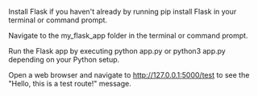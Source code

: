 Install Flask if you haven't already by running pip install Flask in your terminal or command prompt.

Navigate to the my_flask_app folder in the terminal or command prompt.

Run the Flask app by executing python app.py or python3 app.py depending on your Python setup.

Open a web browser and navigate to http://127.0.0.1:5000/test to see the "Hello, this is a test route!" message.